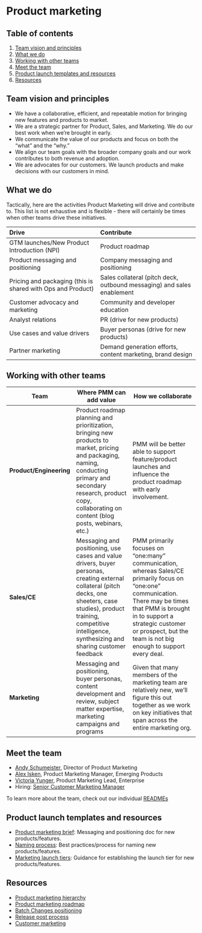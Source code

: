 # Product marketing

## Table of contents

1. [Team vision and principles](#team-vision-and-principles)
1. [What we do](#what-we-do)
1. [Working with other teams](#working-with-other-teams)
1. [Meet the team](#meet-the-team)
1. [Product launch templates and resources](#product-launch-templates-and-resources)
1. [Resources](#resources)

## Team vision and principles

- We have a collaborative, efficient, and repeatable motion for bringing new features and products to market.
- We are a strategic partner for Product, Sales, and Marketing. We do our best work when we’re brought in early.
- We communicate the value of our products and focus on both the “what” and the “why.”
- We align our team goals with the broader company goals and our work contributes to both revenue and adoption.
- We are advocates for our customers. We launch products and make decisions with our customers in mind.

## What we do

Tactically, here are the activities Product Marketing will drive and contribute to. This list is not exhaustive and is flexible - there will certainly be times when other teams drive these initiatives.

| Drive                                                       | Contribute                                                             |
| :---------------------------------------------------------- | :--------------------------------------------------------------------- |
| GTM launches/New Product Introduction (NPI)                 | Product roadmap                                                        |
| Product messaging and positioning                           | Company messaging and positioning                                      |
| Pricing and packaging (this is shared with Ops and Product) | Sales collateral (pitch deck, outbound messaging) and sales enablement |
| Customer advocacy and marketing                             | Community and developer education                                      |
| Analyst relations                                           | PR (drive for new products)                                            |
| Use cases and value drivers                                 | Buyer personas (drive for new products)                                |
| Partner marketing                                           | Demand generation efforts, content marketing, brand design             |

## Working with other teams

| **Team**                | **Where PMM can add value**                                                                                                                                                                                                            | **How we collaborate**                                                                                                                                                                                                                                       |
| ----------------------- | -------------------------------------------------------------------------------------------------------------------------------------------------------------------------------------------------------------------------------------- | ------------------------------------------------------------------------------------------------------------------------------------------------------------------------------------------------------------------------------------------------------------ |
| **Product/Engineering** | Product roadmap planning and prioritization, bringing new products to market, pricing and packaging, naming, conducting primary and secondary research, product copy, collaborating on content (blog posts, webinars, etc.)            | PMM will be better able to support feature/product launches and influence the product roadmap with early involvement.                                                                                                                                        |
| **Sales/CE**            | Messaging and positioning, use cases and value drivers, buyer personas, creating external collateral (pitch decks, one sheeters, case studies), product training, competitive intelligence, synthesizing and sharing customer feedback | PMM primarily focuses on “one:many” communication, whereas Sales/CE primarily focus on “one:one” communication. There may be times that PMM is brought in to support a strategic customer or prospect, but the team is not big enough to support every deal. |
| **Marketing**           | Messaging and positioning, buyer personas, content development and review, subject matter expertise, marketing campaigns and programs                                                                                                  | Given that many members of the marketing team are relatively new, we’ll figure this out together as we work on key initiatives that span across the entire marketing org.                                                                                    |

## Meet the team

- [Andy Schumeister](../../company/team/index.md#andy-schumeister-he-him), Director of Product Marketing
- [Alex Isken](../../company/team/index.md#alex-isken-he-him), Product Marketing Manager, Emerging Products
- [Victoria Yunger](../../company/team/index.md#victoria-yunger-she-her), Product Marketing Lead, Enterprise
- Hiring: [Senior Customer Marketing Manager](https://boards.greenhouse.io/sourcegraph91/jobs/4096458004)

To learn more about the team, check out our individual [READMEs](product-marketing-bios.md)

## Product launch templates and resources

- [Product marketing brief](https://docs.google.com/document/d/1i-n7WKQrAMVAdCaGAX0shW1DbJ70cnnGkkb6yReOOPA/edit#): Messaging and positioning doc for new products/features.
- [Naming process](../brand/naming_process_for_products_features_and_programs.md): Best practices/process for naming new products/features.
- [Marketing launch tiers](marketing_launch_tiers.md): Guidance for establishing the launch tier for new products/features.

## Resources

- [Product marketing hierarchy](product_marketing_hierarchy.md)
- [Product marketing roadmap](product-marketing-roadmap.md)
- [Batch Changes positioning](batch_changes_positioning.md)
- [Release post process](release_post_process.md)
- [Customer marketing](customer_marketing.md)
